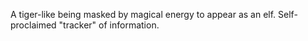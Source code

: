 A tiger-like being masked by magical energy to appear as an elf. Self-proclaimed "tracker" of information.